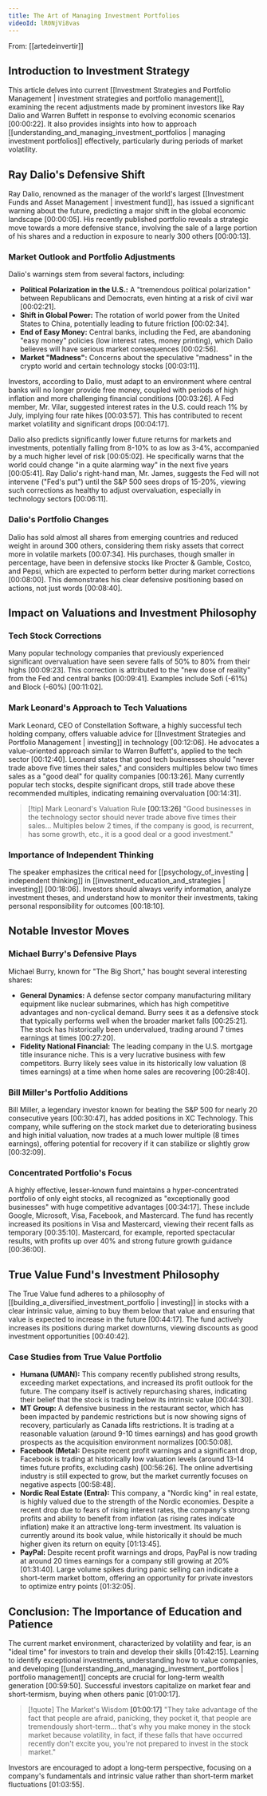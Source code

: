 ```yaml
---
title: The Art of Managing Investment Portfolios
videoId: lR0NjVi8vas
---
```


From: [[artedeinvertir]] <br/> 

## Introduction to Investment Strategy
This article delves into current [[Investment Strategies and Portfolio Management | investment strategies and portfolio management]], examining the recent adjustments made by prominent investors like Ray Dalio and Warren Buffett in response to evolving economic scenarios <a class="yt-timestamp" data-t="00:00:22">[00:00:22]</a>. It also provides insights into how to approach [[understanding_and_managing_investment_portfolios | managing investment portfolios]] effectively, particularly during periods of market volatility.

## Ray Dalio's Defensive Shift
Ray Dalio, renowned as the manager of the world's largest [[Investment Funds and Asset Management | investment fund]], has issued a significant warning about the future, predicting a major shift in the global economic landscape <a class="yt-timestamp" data-t="00:00:05">[00:00:05]</a>. His recently published portfolio reveals a strategic move towards a more defensive stance, involving the sale of a large portion of his shares and a reduction in exposure to nearly 300 others <a class="yt-timestamp" data-t="00:00:13">[00:00:13]</a>.

### Market Outlook and Portfolio Adjustments
Dalio's warnings stem from several factors, including:
*   **Political Polarization in the U.S.:** A "tremendous political polarization" between Republicans and Democrats, even hinting at a risk of civil war <a class="yt-timestamp" data-t="00:02:21">[00:02:21]</a>.
*   **Shift in Global Power:** The rotation of world power from the United States to China, potentially leading to future friction <a class="yt-timestamp" data-t="00:02:34">[00:02:34]</a>.
*   **End of Easy Money:** Central banks, including the Fed, are abandoning "easy money" policies (low interest rates, money printing), which Dalio believes will have serious market consequences <a class="yt-timestamp" data-t="00:02:56">[00:02:56]</a>.
*   **Market "Madness":** Concerns about the speculative "madness" in the crypto world and certain technology stocks <a class="yt-timestamp" data-t="00:03:11">[00:03:11]</a>.

Investors, according to Dalio, must adapt to an environment where central banks will no longer provide free money, coupled with periods of high inflation and more challenging financial conditions <a class="yt-timestamp" data-t="00:03:26">[00:03:26]</a>. A Fed member, Mr. Vilar, suggested interest rates in the U.S. could reach 1% by July, implying four rate hikes <a class="yt-timestamp" data-t="00:03:57">[00:03:57]</a>. This has contributed to recent market volatility and significant drops <a class="yt-timestamp" data-t="00:04:17">[00:04:17]</a>.

Dalio also predicts significantly lower future returns for markets and investments, potentially falling from 8-10% to as low as 3-4%, accompanied by a much higher level of risk <a class="yt-timestamp" data-t="00:05:02">[00:05:02]</a>. He specifically warns that the world could change "in a quite alarming way" in the next five years <a class="yt-timestamp" data-t="00:05:41">[00:05:41]</a>. Ray Dalio's right-hand man, Mr. James, suggests the Fed will not intervene ("Fed's put") until the S&P 500 sees drops of 15-20%, viewing such corrections as healthy to adjust overvaluation, especially in technology sectors <a class="yt-timestamp" data-t="00:06:11">[00:06:11]</a>.

### Dalio's Portfolio Changes
Dalio has sold almost all shares from emerging countries and reduced weight in around 300 others, considering them risky assets that correct more in volatile markets <a class="yt-timestamp" data-t="00:07:34">[00:07:34]</a>. His purchases, though smaller in percentage, have been in defensive stocks like Procter & Gamble, Costco, and Pepsi, which are expected to perform better during market corrections <a class="yt-timestamp" data-t="00:08:00">[00:08:00]</a>. This demonstrates his clear defensive positioning based on actions, not just words <a class="yt-timestamp" data-t="00:08:40">[00:08:40]</a>.

## Impact on Valuations and Investment Philosophy

### Tech Stock Corrections
Many popular technology companies that previously experienced significant overvaluation have seen severe falls of 50% to 80% from their highs <a class="yt-timestamp" data-t="00:09:23">[00:09:23]</a>. This correction is attributed to the "new dose of reality" from the Fed and central banks <a class="yt-timestamp" data-t="00:09:41">[00:09:41]</a>. Examples include Sofi (-61%) and Block (-60%) <a class="yt-timestamp" data-t="00:11:02">[00:11:02]</a>.

### Mark Leonard's Approach to Tech Valuations
Mark Leonard, CEO of Constellation Software, a highly successful tech holding company, offers valuable advice for [[Investment Strategies and Portfolio Management | investing]] in technology <a class="yt-timestamp" data-t="00:12:06">[00:12:06]</a>. He advocates a value-oriented approach similar to Warren Buffett's, applied to the tech sector <a class="yt-timestamp" data-t="00:12:40">[00:12:40]</a>. Leonard states that good tech businesses should "never trade above five times their sales," and considers multiples below two times sales as a "good deal" for quality companies <a class="yt-timestamp" data-t="00:13:26">[00:13:26]</a>. Many currently popular tech stocks, despite significant drops, still trade above these recommended multiples, indicating remaining overvaluation <a class="yt-timestamp" data-t="00:14:31">[00:14:31]</a>.

> [!tip] Mark Leonard's Valuation Rule <a class="yt-timestamp" data-t="00:13:26">[00:13:26]</a>
> "Good businesses in the technology sector should never trade above five times their sales... Multiples below 2 times, if the company is good, is recurrent, has some growth, etc., it is a good deal or a good investment."

### Importance of Independent Thinking
The speaker emphasizes the critical need for [[psychology_of_investing | independent thinking]] in [[investment_education_and_strategies | investing]] <a class="yt-timestamp" data-t="00:18:06">[00:18:06]</a>. Investors should always verify information, analyze investment theses, and understand how to monitor their investments, taking personal responsibility for outcomes <a class="yt-timestamp" data-t="00:18:10">[00:18:10]</a>.

## Notable Investor Moves

### Michael Burry's Defensive Plays
Michael Burry, known for "The Big Short," has bought several interesting shares:
*   **General Dynamics:** A defense sector company manufacturing military equipment like nuclear submarines, which has high competitive advantages and non-cyclical demand. Burry sees it as a defensive stock that typically performs well when the broader market falls <a class="yt-timestamp" data-t="00:25:21">[00:25:21]</a>. The stock has historically been undervalued, trading around 7 times earnings at times <a class="yt-timestamp" data-t="00:27:20">[00:27:20]</a>.
*   **Fidelity National Financial:** The leading company in the U.S. mortgage title insurance niche. This is a very lucrative business with few competitors. Burry likely sees value in its historically low valuation (8 times earnings) at a time when home sales are recovering <a class="yt-timestamp" data-t="00:28:40">[00:28:40]</a>.

### Bill Miller's Portfolio Additions
Bill Miller, a legendary investor known for beating the S&P 500 for nearly 20 consecutive years <a class="yt-timestamp" data-t="00:30:47">[00:30:47]</a>, has added positions in XC Technology. This company, while suffering on the stock market due to deteriorating business and high initial valuation, now trades at a much lower multiple (8 times earnings), offering potential for recovery if it can stabilize or slightly grow <a class="yt-timestamp" data-t="00:32:09">[00:32:09]</a>.

### Concentrated Portfolio's Focus
A highly effective, lesser-known fund maintains a hyper-concentrated portfolio of only eight stocks, all recognized as "exceptionally good businesses" with huge competitive advantages <a class="yt-timestamp" data-t="00:34:17">[00:34:17]</a>. These include Google, Microsoft, Visa, Facebook, and Mastercard. The fund has recently increased its positions in Visa and Mastercard, viewing their recent falls as temporary <a class="yt-timestamp" data-t="00:35:10">[00:35:10]</a>. Mastercard, for example, reported spectacular results, with profits up over 40% and strong future growth guidance <a class="yt-timestamp" data-t="00:36:00">[00:36:00]</a>.

## True Value Fund's Investment Philosophy
The True Value fund adheres to a philosophy of [[building_a_diversified_investment_portfolio | investing]] in stocks with a clear intrinsic value, aiming to buy them below that value and ensuring that value is expected to increase in the future <a class="yt-timestamp" data-t="00:44:17">[00:44:17]</a>. The fund actively increases its positions during market downturns, viewing discounts as good investment opportunities <a class="yt-timestamp" data-t="00:40:42">[00:40:42]</a>.

### Case Studies from True Value Portfolio
*   **Humana (UMAN):** This company recently published strong results, exceeding market expectations, and increased its profit outlook for the future. The company itself is actively repurchasing shares, indicating their belief that the stock is trading below its intrinsic value <a class="yt-timestamp" data-t="00:44:30">[00:44:30]</a>.
*   **MT Group:** A defensive business in the restaurant sector, which has been impacted by pandemic restrictions but is now showing signs of recovery, particularly as Canada lifts restrictions. It is trading at a reasonable valuation (around 9-10 times earnings) and has good growth prospects as the acquisition environment normalizes <a class="yt-timestamp" data-t="00:50:08">[00:50:08]</a>.
*   **Facebook (Meta):** Despite recent profit warnings and a significant drop, Facebook is trading at historically low valuation levels (around 13-14 times future profits, excluding cash) <a class="yt-timestamp" data-t="00:56:26">[00:56:26]</a>. The online advertising industry is still expected to grow, but the market currently focuses on negative aspects <a class="yt-timestamp" data-t="00:58:48">[00:58:48]</a>.
*   **Nordic Real Estate (Entra):** This company, a "Nordic king" in real estate, is highly valued due to the strength of the Nordic economies. Despite a recent drop due to fears of rising interest rates, the company's strong profits and ability to benefit from inflation (as rising rates indicate inflation) make it an attractive long-term investment. Its valuation is currently around its book value, while historically it should be much higher given its return on equity <a class="yt-timestamp" data-t="01:13:45">[01:13:45]</a>.
*   **PayPal:** Despite recent profit warnings and drops, PayPal is now trading at around 20 times earnings for a company still growing at 20% <a class="yt-timestamp" data-t="01:31:40">[01:31:40]</a>. Large volume spikes during panic selling can indicate a short-term market bottom, offering an opportunity for private investors to optimize entry points <a class="yt-timestamp" data-t="01:32:05">[01:32:05]</a>.

## Conclusion: The Importance of Education and Patience
The current market environment, characterized by volatility and fear, is an "ideal time" for investors to train and develop their skills <a class="yt-timestamp" data-t="01:42:15">[01:42:15]</a>. Learning to identify exceptional investments, understanding how to value companies, and developing [[understanding_and_managing_investment_portfolios | portfolio management]] concepts are crucial for long-term wealth generation <a class="yt-timestamp" data-t="00:59:50">[00:59:50]</a>. Successful investors capitalize on market fear and short-termism, buying when others panic <a class="yt-timestamp" data-t="01:00:17">[01:00:17]</a>.

> [!quote] The Market's Wisdom <a class="yt-timestamp" data-t="01:00:17">[01:00:17]</a>
> "They take advantage of the fact that people are afraid, panicking, they pocket it, that people are tremendously short-term... that's why you make money in the stock market because volatility, in fact, if these falls that have occurred recently don't excite you, you're not prepared to invest in the stock market."

Investors are encouraged to adopt a long-term perspective, focusing on a company's fundamentals and intrinsic value rather than short-term market fluctuations <a class="yt-timestamp" data-t="01:03:55">[01:03:55]</a>.